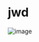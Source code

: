 # jwd
![image](![image](https://user-images.githubusercontent.com/3156486/181298438-36087f89-69a2-49fd-a3d6-395d8d4fae99.png)
)
